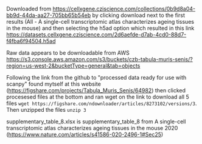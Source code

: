 Downloaded from https://cellxgene.cziscience.com/collections/0b9d8a04-bb9d-44da-aa27-705bb65b54eb by clicking download next to the first results (All - A single-cell transcriptomic atlas characterizes ageing tissues in the mouse) and then selecting the h5ad option which resulted in this link https://datasets.cellxgene.cziscience.com/2d6aefde-d7ab-4cd0-88d7-f4fba6f94504.h5ad

Raw data appears to be downloadable from AWS https://s3.console.aws.amazon.com/s3/buckets/czb-tabula-muris-senis/?region=us-west-2&bucketType=general&tab=objects

Following the link from the github to "processed data ready for use with scanpy" found mytself at this website (https://figshare.com/projects/Tabula_Muris_Senis/64982) then clicked procesesed files at the bottom and ran wget on the link to download all 5 files `wget https://figshare.com/ndownloader/articles/8273102/versions/3`. Then unzipped the files `unzip 3`


supplementary_table_8.xlsx is supplementary_table_8 from A single-cell transcriptomic atlas characterizes ageing tissues in the mouse 2020 (https://www.nature.com/articles/s41586-020-2496-1#Sec25)